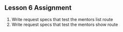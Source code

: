 ## Lesson 6 Assignment

1. Write request specs that test the mentors list route
2. Write request specs that test the mentors show route
